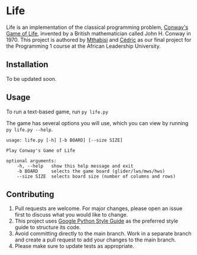 # Life

Life is an implementation of the classical programming problem, [Conway's Game of Life](https://en.wikipedia.org/wiki/Conway%27s_Game_of_Life), invented by a British mathematician called John H. Conway in 1970. This project is authored by [Mthabisi](https://github.com/codymndlovu) and [Cédric](https://github.com/CedricMurairi) as our final project for the Programming 1 course at the African Leadership University.

## Installation

To be updated soon.

## Usage

To run a text-based game, run
`py life.py`

The game has several options you will use, which you can view by running `py life.py --help`.
```
usage: life.py [-h] [-b BOARD] [--size SIZE]

Play Conway's Game of Life

optional arguments:
    -h, --help   show this help message and exit
    -b BOARD     selects the game board (glider/lws/mws/hws)
    --size SIZE  selects board size (number of columns and rows)
```
## Contributing

1. Pull requests are welcome. For major changes, please open an issue first to discuss what you would like to change. 
2. This project uses [Google Python Style Guide](https://google.github.io/styleguide/pyguide.html) as the preferred style guide to structure its code.
3. Avoid committing directly to the main branch. Work in a separate branch and create a pull request to add your changes to the main branch.
4. Please make sure to update tests as appropriate.
